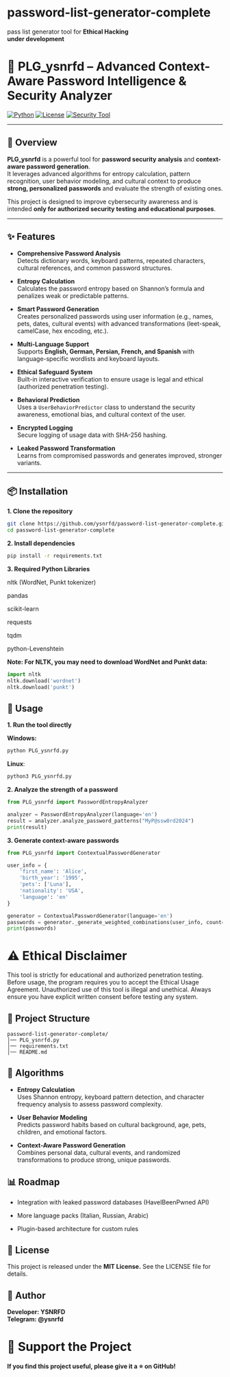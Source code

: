 # password-list-generator-complete
pass list generator tool for **Ethical Hacking**  
**under development**


# 🔐 PLG_ysnrfd – Advanced Context-Aware Password Intelligence & Security Analyzer

[![Python](https://img.shields.io/badge/python-3.8%2B-blue.svg)](https://www.python.org/)
[![License](https://img.shields.io/badge/license-MIT-green.svg)](LICENSE)
[![Security Tool](https://img.shields.io/badge/Security-Analyzer-critical.svg)]()

---

## 🚀 Overview

**PLG_ysnrfd** is a powerful tool for **password security analysis** and **context-aware password generation**.  
It leverages advanced algorithms for entropy calculation, pattern recognition, user behavior modeling, and cultural context to produce **strong, personalized passwords** and evaluate the strength of existing ones.

This project is designed to improve cybersecurity awareness and is intended **only for authorized security testing and educational purposes**.

---

## ✨ Features

- **Comprehensive Password Analysis**  
  Detects dictionary words, keyboard patterns, repeated characters, cultural references, and common password structures.

- **Entropy Calculation**  
  Calculates the password entropy based on Shannon’s formula and penalizes weak or predictable patterns.

- **Smart Password Generation**  
  Creates personalized passwords using user information (e.g., names, pets, dates, cultural events) with advanced transformations (leet-speak, camelCase, hex encoding, etc.).

- **Multi-Language Support**  
  Supports **English, German, Persian, French, and Spanish** with language-specific wordlists and keyboard layouts.

- **Ethical Safeguard System**  
  Built-in interactive verification to ensure usage is legal and ethical (authorized penetration testing).

- **Behavioral Prediction**  
  Uses a `UserBehaviorPredictor` class to understand the security awareness, emotional bias, and cultural context of the user.

- **Encrypted Logging**  
  Secure logging of usage data with SHA-256 hashing.

- **Leaked Password Transformation**  
  Learns from compromised passwords and generates improved, stronger variants.

---

## 📦 Installation

**1. Clone the repository**

```bash
git clone https://github.com/ysnrfd/password-list-generator-complete.git
cd password-list-generator-complete
```

**2. Install dependencies**

```bash
pip install -r requirements.txt
```

**3. Required Python Libraries**

nltk (WordNet, Punkt tokenizer)

pandas

scikit-learn

requests

tqdm

python-Levenshtein

**Note: For NLTK, you may need to download WordNet and Punkt data:**

```python
import nltk
nltk.download('wordnet')
nltk.download('punkt')
```

## 🔧 Usage

**1. Run the tool directly**

**Windows:**
```python
python PLG_ysnrfd.py
```
**Linux**:
```python
python3 PLG_ysnrfd.py
```

**2. Analyze the strength of a password**

```python
from PLG_ysnrfd import PasswordEntropyAnalyzer

analyzer = PasswordEntropyAnalyzer(language='en')
result = analyzer.analyze_password_patterns("MyP@ssw0rd2024")
print(result)
```

**3. Generate context-aware passwords**

```python
from PLG_ysnrfd import ContextualPasswordGenerator

user_info = {
    'first_name': 'Alice',
    'birth_year': '1995',
    'pets': ['Luna'],
    'nationality': 'USA',
    'language': 'en'
}

generator = ContextualPasswordGenerator(language='en')
passwords = generator._generate_weighted_combinations(user_info, count=10, min_length=8, max_length=16)
print(passwords)
```

# ⚠️ Ethical Disclaimer

This tool is strictly for educational and authorized penetration testing.
Before usage, the program requires you to accept the Ethical Usage Agreement.
Unauthorized use of this tool is illegal and unethical.
Always ensure you have explicit written consent before testing any system.

## 📂 Project Structure

```structure
password-list-generator-complete/
│── PLG_ysnrfd.py
│── requirements.txt
│── README.md
```

## 🧠 Algorithms

- **Entropy Calculation**  
  Uses Shannon entropy, keyboard pattern detection, and character frequency analysis to assess password complexity.

- **User Behavior Modeling**  
  Predicts password habits based on cultural background, age, pets, children, and emotional factors.

- **Context-Aware Password Generation**  
  Combines personal data, cultural events, and randomized transformations to produce strong, unique passwords.

## 📊 Roadmap

- Integration with leaked password databases (HaveIBeenPwned API)

- More language packs (Italian, Russian, Arabic)

- Plugin-based architecture for custom rules

## 📝 License

This project is released under the **MIT License.**
See the LICENSE file for details.

## 👤 Author

**Developer: YSNRFD**  
**Telegram: @ysnrfd**

# 🌟 Support the Project

**If you find this project useful, please give it a ⭐ on GitHub!**
